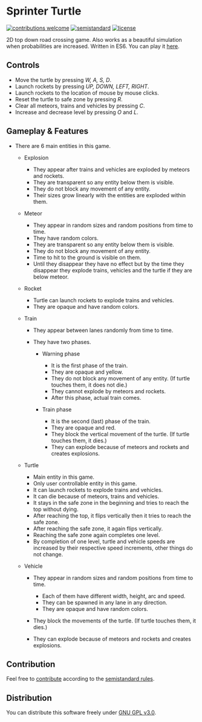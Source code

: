 # Sprinter Turtle

[![contributions welcome](https://img.shields.io/badge/contributions-welcome-brightgreen.svg)](https://github.com/berkerol/sprinter-turtle/issues)
[![semistandard](https://img.shields.io/badge/code%20style-semistandard-brightgreen.svg)](https://github.com/Flet/semistandard)
[![license](https://img.shields.io/badge/license-GPL--3.0-blue.svg)](https://github.com/berkerol/sprinter-turtle/blob/master/LICENSE)

2D top down road crossing game. Also works as a beautiful simulation when probabilities are increased. Written in ES6\. You can play it [here](https://berkerol.github.io/sprinter-turtle/sprinter-turtle.html).

## Controls

- Move the turtle by pressing _W, A, S, D_.
- Launch rockets by pressing _UP, DOWN, LEFT, RIGHT_.
- Launch rockets to the location of mouse by mouse clicks.
- Reset the turtle to safe zone by pressing _R_.
- Clear all meteors, trains and vehicles by pressing _C_.
- Increase and decrease level by pressing _O_ and _L_.

## Gameplay & Features

- There are 6 main entities in this game.

  - Explosion

    - They appear after trains and vehicles are exploded by meteors and rockets.
    - They are transparent so any entity below them is visible.
    - They do not block any movement of any entity.
    - Their sizes grow linearly with the entities are exploded within them.

  - Meteor

    - They appear in random sizes and random positions from time to time.
    - They have random colors.
    - They are transparent so any entity below them is visible.
    - They do not block any movement of any entity.
    - Time to hit to the ground is visible on them.
    - Until they disappear they have no effect but by the time they disappear they explode trains, vehicles and the turtle if they are below meteor.

  - Rocket

    - Turtle can launch rockets to explode trains and vehicles.
    - They are opaque and have random colors.

  - Train

    - They appear between lanes randomly from time to time.
    - They have two phases.

      - Warning phase

        - It is the first phase of the train.
        - They are opaque and yellow.
        - They do not block any movement of any entity. (If turtle touches them, it does not die.)
        - They cannot explode by meteors and rockets.
        - After this phase, actual train comes.

      - Train phase

        - It is the second (last) phase of the train.
        - They are opaque and red.
        - They block the vertical movement of the turtle. (If turtle touches them, it dies.)
        - They can explode because of meteors and rockets and creates explosions.

  - Turtle

    - Main entity in this game.
    - Only user controllable entity in this game.
    - It can launch rockets to explode trains and vehicles.
    - It can die because of meteors, trains and vehicles.
    - It stays in the safe zone in the beginning and tries to reach the top without dying.
    - After reaching the top, it flips vertically then it tries to reach the safe zone.
    - After reaching the safe zone, it again flips vertically.
    - Reaching the safe zone again completes one level.
    - By completion of one level, turtle and vehicle speeds are increased by their respective speed increments, other things do not change.

  - Vehicle

    - They appear in random sizes and random positions from time to time.

      - Each of them have different width, height, arc and speed.
      - They can be spawned in any lane in any direction.
      - They are opaque and have random colors.

    - They block the movements of the turtle. (If turtle touches them, it dies.)

    - They can explode because of meteors and rockets and creates explosions.

## Contribution

Feel free to [contribute](https://github.com/berkerol/sprinter-turtle/issues) according to the [semistandard rules](https://github.com/Flet/semistandard).

## Distribution

You can distribute this software freely under [GNU GPL v3.0](https://github.com/berkerol/sprinter-turtle/blob/master/LICENSE).
